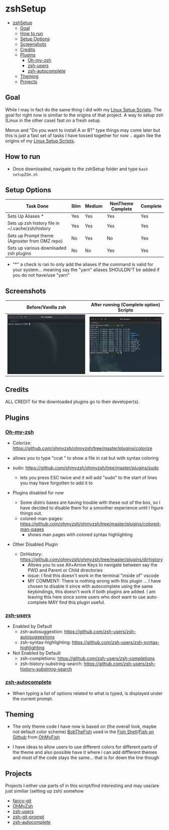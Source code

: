 # zshSetup

- [zshSetup](#zshsetup)
  - [Goal](#goal)
  - [How to run](#how-to-run)
  - [Setup Options](#setup-options)
  - [Screenshots](#screenshots)
  - [Credits](#credits)
  - [Plugins](#plugins)
    - [Oh-my-zsh](#oh-my-zsh)
    - [zsh-users](#zsh-users)
    - [zsh-autocomplete](#zsh-autocomplete)
  - [Theming](#theming)
  - [Projects](#projects)

## Goal

While I may in fact do the same thing I did with my [Linux Setup Scripts](https://github.com/Xmetalfanx/linuxSetup).  The goal for right now is similiar to the origins of that project.  A way to setup zsh (Linux in the other case) fast on a fresh setup.

Menus and "Do you want to install A or B?" type things may come later but this is just a fast set of tasks I have tossed together for now .. again like the origins of my [Linux Setup Scripts](https://github.com/Xmetalfanx/linuxSetup).

## How to run

- Once downloaded, navigate to the zshSetup folder and type
    `bash setupZSH.sh`

## Setup Options

| Task Done                                         | Slim | Medium | NonTheme Complete | Complete |
| ------------------------------------------------- | ---- | ------ | ----------------- | -------- |
| Sets Up Aliases *                                 | Yes  | Yes    | Yes               | Yes      |
| Sets up zsh history file in  ~/.cache/zsh/history | Yes  | Yes    | Yes               | Yes      |
| Sets up Prompt theme (Agnoster from OMZ repo)     | No   | Yes    | No                | Yes      |
| Sets up various  downloaded zsh plugins           | No   | No     | Yes               | Yes      |

- "*" a check is ran to only add the aliases if the command is valid for your system... meaning say the "yarn" aliases SHOULDN'T be added if you do not have/use "yarn"

## Screenshots

| Before/Vanilla zsh                                   | After running (Complete option) Scripts               |
| ---------------------------------------------------- | ----------------------------------------------------- |
| ![Before/Vanilla zsh](assets/screenshots/before.jpg) | ![After running script](assets/screenshots/after.jpg) |

## Credits

ALL CREDIT for the downloaded plugins go to their developer(s).

## Plugins

### [Oh-my-zsh](https://github.com/ohmyzsh/ohmyzsh)

- Colorize: <https://github.com/ohmyzsh/ohmyzsh/tree/master/plugins/colorize>
- allows you to type "ccat <file>" to show a file in cat but with syntax coloring

- sudo: <https://github.com/ohmyzsh/ohmyzsh/tree/master/plugins/sudo>
  - lets you  press ESC twice and it will add "sudo" to the start of lines you may have forgotten to add it to

- Plugins disabled for now
  - Some distro bases are having trouble with these out of the box, so I have decided to disable them for a smoother experience until I figure things out.
  - colored-man-pages: <https://github.com/ohmyzsh/ohmyzsh/tree/master/plugins/colored-man-pages>
    - shows man pages with colored syntax highlighting

- Other Disabled Plugin
  - DirHistory: <https://github.com/ohmyzsh/ohmyzsh/tree/master/plugins/dirhistory>
    - Allows you to use Alt+Arrow Keys to navigate between say the PWD and Parent or Child directories
    - issue: I find this doesn't work in the terminal "inside of" vscode
    - MY COMMENT: There is nothing wrong with this plugin ... I have chosen to disable it since with autocomplete using the same keybindings, this doesn't work if both plugins are added.   I am leaving this here since some users who dont want to use auto-complete MAY find this plugin useful.

### [zsh-users](https://github.com/zsh-users)

- Enabled by Default
  - zsh-autosuggestion: <https://github.com/zsh-users/zsh-autosuggestions>
  - zsh-syntax-highlighting: <https://github.com/zsh-users/zsh-syntax-highlighting>
- Not Enabled by Default
  - zsh-completions: <https://github.com/zsh-users/zsh-completions>
  - zsh-history-substring-search: <https://github.com/zsh-users/zsh-history-substring-search>

### [zsh-autocomplete](https://github.com/marlonrichert/zsh-autocomplete)

- When typing a list of options related to what is typed, is displayed under the current prompt.

## Theming

- The only theme code I have now is based on (the overall look, maybe not default color scheme) [BobTheFish](https://github.com/oh-my-fish/theme-bobthefish) used in the [Fish Shell](https://fishshell.com/)/[Fish on Github](https://github.com/fish-shell/fish-shell) from [OhMyFish](https://github.com/oh-my-fish/oh-my-fish)

- I have ideas to allow users to use different colors for different parts of the theme and also possible have it where i can add diffferent themes and most of the code stays the same... that is for down the line though

## Projects

Projects I either use parts of in this script/find interesting and may use/are just similiar (setting up zsh) somehow

- [fancy-git](https://github.com/diogocavilha/fancy-git)
- [OhMyZsh](https://github.com/ohmyzsh/ohmyzsh)
- [zsh-users](https://github.com/zsh-users)
- [zsh-git-prompt](https://github.com/zsh-git-prompt/zsh-git-prompt)
- [zsh-autocomplete](https://github.com/marlonrichert/zsh-autocomplete)
